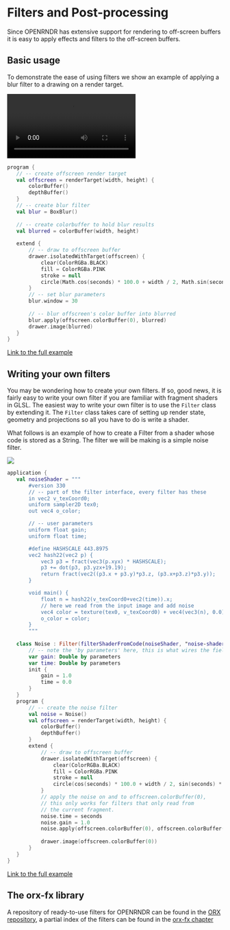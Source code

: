  
 # Filters and Post-processing

Since OPENRNDR has extensive support for rendering to off-screen buffers it is easy to apply effects and filters
to the off-screen buffers.


## Basic usage
To demonstrate the ease of using filters we show an example of applying a blur filter to a drawing on a render target. 
 
 <video controls>
    <source src="media/filters-001.mp4" type="video/mp4"></source>
</video>
 
 
 ```kotlin
program {
    // -- create offscreen render target
    val offscreen = renderTarget(width, height) {
        colorBuffer()
        depthBuffer()
    }
    // -- create blur filter
    val blur = BoxBlur()
    
    // -- create colorbuffer to hold blur results
    val blurred = colorBuffer(width, height)
    
    extend {
        // -- draw to offscreen buffer
        drawer.isolatedWithTarget(offscreen) {
            clear(ColorRGBa.BLACK)
            fill = ColorRGBa.PINK
            stroke = null
            circle(Math.cos(seconds) * 100.0 + width / 2, Math.sin(seconds) * 100.0 + height / 2.0, 100.0 + 100.0 * Math.cos(seconds * 2.0))
        }
        // -- set blur parameters
        blur.window = 30
        
        // -- blur offscreen's color buffer into blurred
        blur.apply(offscreen.colorBuffer(0), blurred)
        drawer.image(blurred)
    }
}
``` 
 
 [Link to the full example](https://github.com/openrndr/openrndr-examples/blob/master/src/main/kotlin/examples/06_Advanced_drawing/C01_Filters_and_post_processing000.kt) 
 
 ## Writing your own filters 
 
 You may be wondering how to create your own filters. If so, good news, it is fairly easy to write your own
filter if you are familiar with fragment shaders in GLSL. The easiest way to write your own filter is to use the `Filter`
class by extending it. The `Filter` class takes care of setting up render state, geometry and projections so all you have
to do is write a shader.

What follows is an example of how to create a Filter from a shader whose code is stored as a String. The filter
we will be making is a simple noise filter. 
 
 <img src="media/filters-002.png"/> 
 
 ```kotlin
application {
    val noiseShader = """
        #version 330
        // -- part of the filter interface, every filter has these
        in vec2 v_texCoord0;
        uniform sampler2D tex0;
        out vec4 o_color;

        // -- user parameters
        uniform float gain;
        uniform float time;

        #define HASHSCALE 443.8975
        vec2 hash22(vec2 p) {
            vec3 p3 = fract(vec3(p.xyx) * HASHSCALE);
            p3 += dot(p3, p3.yzx+19.19);
            return fract(vec2((p3.x + p3.y)*p3.z, (p3.x+p3.z)*p3.y));
        }

        void main() {
            float n = hash22(v_texCoord0+vec2(time)).x;
            // here we read from the input image and add noise
            vec4 color = texture(tex0, v_texCoord0) + vec4(vec3(n), 0.0) * gain;
            o_color = color;
        }
        """
    
    class Noise : Filter(filterShaderFromCode(noiseShader, "noise-shader")) {
        // -- note the 'by parameters' here, this is what wires the fields up to the uniforms
        var gain: Double by parameters
        var time: Double by parameters
        init {
            gain = 1.0
            time = 0.0
        }
    }
    program {
        // -- create the noise filter
        val noise = Noise()
        val offscreen = renderTarget(width, height) {
            colorBuffer()
            depthBuffer()
        }
        extend {
            // -- draw to offscreen buffer
            drawer.isolatedWithTarget(offscreen) {
                clear(ColorRGBa.BLACK)
                fill = ColorRGBa.PINK
                stroke = null
                circle(cos(seconds) * 100.0 + width / 2, sin(seconds) * 100.0 + height / 2.0, 100.0 + 100.0 * cos(seconds * 2.0))
            }
            // apply the noise on and to offscreen.colorBuffer(0),
            // this only works for filters that only read from
            // the current fragment.
            noise.time = seconds
            noise.gain = 1.0
            noise.apply(offscreen.colorBuffer(0), offscreen.colorBuffer(0))
            
            drawer.image(offscreen.colorBuffer(0))
        }
    }
}
``` 
 
 [Link to the full example](https://github.com/openrndr/openrndr-examples/blob/master/src/main/kotlin/examples/06_Advanced_drawing/C01_Filters_and_post_processing001.kt) 
 
 ## The orx-fx library
A repository of ready-to-use filters for OPENRNDR can be found in the [ORX repository](https://github.com/openrndr/orx/tree/master/orx-fx),
a partial index of the filters can be found in the [orx-fx chapter](10_OPENRNDR_Extras/C06_Filters)
 
